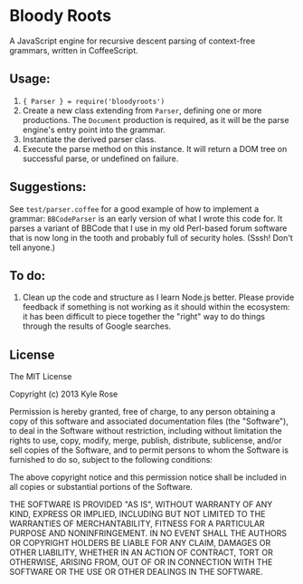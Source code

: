 # Bloody Roots

A JavaScript engine for recursive descent parsing of context-free grammars, written in CoffeeScript.

## Usage:

1. `{ Parser } = require('bloodyroots')`
2. Create a new class extending from `Parser`, defining one or more productions. The `Document` production is required, as it will be the parse engine's entry point into the grammar.
3. Instantiate the derived parser class.
4. Execute the parse method on this instance. It will return a DOM tree on successful parse, or undefined on failure.

## Suggestions:

See `test/parser.coffee` for a good example of how to implement a grammar: `BBCodeParser` is an early version of what I wrote this code for. It parses a variant of BBCode that I use in my old Perl-based forum software that is now long in the tooth and probably full of security holes. (Sssh! Don't tell anyone.)

## To do:

1. Clean up the code and structure as I learn Node.js better. Please provide feedback if something is not working as it should within the ecosystem: it has been difficult to piece together the "right" way to do things through the results of Google searches.

## License

The MIT License

Copyright (c) 2013 Kyle Rose

Permission is hereby granted, free of charge, to any person obtaining a copy of this software and associated documentation files (the "Software"), to deal in the Software without restriction, including without limitation the rights to use, copy, modify, merge, publish, distribute, sublicense, and/or sell copies of the Software, and to permit persons to whom the Software is furnished to do so, subject to the following conditions:

The above copyright notice and this permission notice shall be included in all copies or substantial portions of the Software.

THE SOFTWARE IS PROVIDED "AS IS", WITHOUT WARRANTY OF ANY KIND, EXPRESS OR IMPLIED, INCLUDING BUT NOT LIMITED TO THE WARRANTIES OF MERCHANTABILITY, FITNESS FOR A PARTICULAR PURPOSE AND NONINFRINGEMENT. IN NO EVENT SHALL THE AUTHORS OR COPYRIGHT HOLDERS BE LIABLE FOR ANY CLAIM, DAMAGES OR OTHER LIABILITY, WHETHER IN AN ACTION OF CONTRACT, TORT OR OTHERWISE, ARISING FROM, OUT OF OR IN CONNECTION WITH THE SOFTWARE OR THE USE OR OTHER DEALINGS IN THE SOFTWARE.


